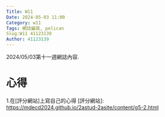 ```yaml
---
Title: W11
Date: 2024-05-03 11:00
Category: w11
Tags: 網誌編寫, pelican
Slug:W11 41123139
Author: 41123139
---
```


2024/05/03第十一週網誌內容.

<!-- PELICAN_END_SUMMARY -->

# 心得
1.在[評分網站]上寫自己的心得
[評分網站]: https://mdecd2024.github.io/2astud-2asite/content/g5-2.html
